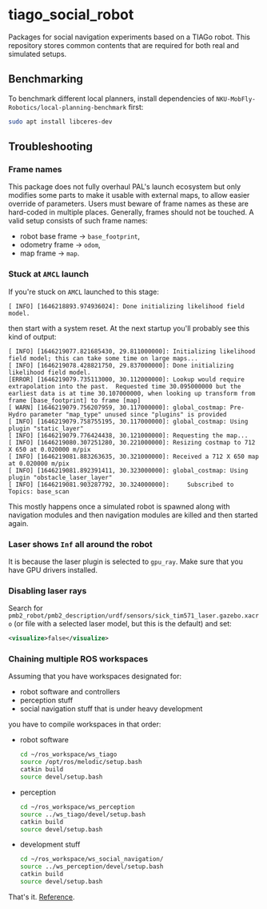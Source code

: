 # tiago_social_robot

Packages for social navigation experiments based on a TIAGo robot. This repository stores common contents that are required for both real and simulated setups.

## Benchmarking

To benchmark different local planners, install dependencies of `NKU-MobFly-Robotics/local-planning-benchmark` first:

```bash
sudo apt install libceres-dev
```

## Troubleshooting

### Frame names

This package does not fully overhaul PAL's launch ecosystem but only modifies some parts to make it usable with external maps, to allow easier override of parameters.
Users must beware of frame names as these are hard-coded in multiple places.
Generally, frames should not be touched. A valid setup consists of such frame names:

- robot base frame -> `base_footprint`,
- odometry frame -> `odom`,
- map frame -> `map`.

### Stuck at `AMCL` launch

If you're stuck on `AMCL` launched to this stage:

```console
[ INFO] [1646218893.974936024]: Done initializing likelihood field model.
```

then start with a system reset. At the next startup you'll probably see this kind of output:

```console
[ INFO] [1646219077.821685430, 29.811000000]: Initializing likelihood field model; this can take some time on large maps...
[ INFO] [1646219078.428821750, 29.837000000]: Done initializing likelihood field model.
[ERROR] [1646219079.735113000, 30.112000000]: Lookup would require extrapolation into the past.  Requested time 30.095000000 but the earliest data is at time 30.107000000, when looking up transform from frame [base_footprint] to frame [map]
[ WARN] [1646219079.756207959, 30.117000000]: global_costmap: Pre-Hydro parameter "map_type" unused since "plugins" is provided
[ INFO] [1646219079.758755195, 30.117000000]: global_costmap: Using plugin "static_layer"
[ INFO] [1646219079.776424438, 30.121000000]: Requesting the map...
[ INFO] [1646219080.307251280, 30.221000000]: Resizing costmap to 712 X 650 at 0.020000 m/pix
[ INFO] [1646219081.883263635, 30.321000000]: Received a 712 X 650 map at 0.020000 m/pix
[ INFO] [1646219081.892391411, 30.323000000]: global_costmap: Using plugin "obstacle_laser_layer"
[ INFO] [1646219081.903287792, 30.324000000]:     Subscribed to Topics: base_scan
```

This mostly happens once a simulated robot is spawned along with navigation modules and then navigation modules are killed and then started again.

### Laser shows `Inf` all around the robot

It is because the laser plugin is selected to `gpu_ray`. Make sure that you have GPU drivers installed.

### Disabling laser rays

Search for `pmb2_robot/pmb2_description/urdf/sensors/sick_tim571_laser.gazebo.xacro` (or file with a selected laser model, but this is the default) and set:

```xml
<visualize>false</visualize>
```

### Chaining multiple ROS workspaces

Assuming that you have workspaces designated for:

- robot software and controllers
- perception stuff
- social navigation stuff that is under heavy development

you have to compile workspaces in that order:

- robot software

  ```bash
  cd ~/ros_workspace/ws_tiago
  source /opt/ros/melodic/setup.bash
  catkin build
  source devel/setup.bash
  ```

- perception

  ```bash
  cd ~/ros_workspace/ws_perception
  source ../ws_tiago/devel/setup.bash
  catkin build
  source devel/setup.bash
  ```

- development stuff

  ```bash
  cd ~/ros_workspace/ws_social_navigation/
  source ../ws_perception/devel/setup.bash
  catkin build
  source devel/setup.bash
  ```

That's it. [Reference](http://wiki.ros.org/catkin/Tutorials/workspace_overlaying).
